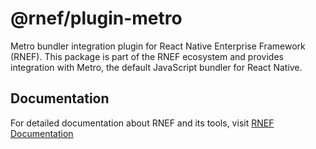 # @rnef/plugin-metro

Metro bundler integration plugin for React Native Enterprise Framework (RNEF). This package is part of the RNEF ecosystem and provides integration with Metro, the default JavaScript bundler for React Native.

## Documentation

For detailed documentation about RNEF and its tools, visit [RNEF Documentation](https://rnef.dev)
